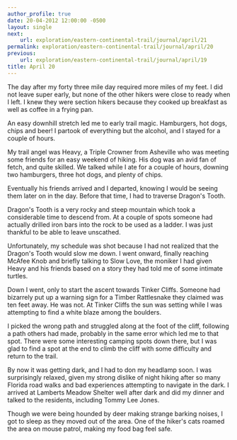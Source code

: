 ```yaml
---
author_profile: true
date: 20-04-2012 12:00:00 -0500
layout: single
next:
    url: exploration/eastern-continental-trail/journal/april/21
permalink: exploration/eastern-continental-trail/journal/april/20
previous:
    url: exploration/eastern-continental-trail/journal/april/19
title: April 20
---
```

The day after my forty three mile day required more miles of my feet. I did not leave super early, but none of the other hikers were close to ready when I left. I knew they were section hikers because they cooked up breakfast as well as coffee in a frying pan.

An easy downhill stretch led me to early trail magic. Hamburgers, hot dogs, chips and beer! I partook of everything but the alcohol, and I stayed for a couple of hours.

My trail angel was Heavy, a Triple Crowner from Asheville who was meeting some friends for an easy weekend of hiking. His dog was an avid fan of fetch, and quite skilled. We talked while I ate for a couple of hours, downing two hamburgers, three hot dogs, and plenty of chips.

Eventually his friends arrived and I departed, knowing I would be seeing them later on in the day. Before that time, I had to traverse Dragon's Tooth.

Dragon's Tooth is a very rocky and steep mountain which took a considerable time to descend from. At a couple of spots someone had actually drilled iron bars into the rock to be used as a ladder. I was just thankful to be able to leave unscathed.

Unfortunately, my schedule was shot because I had not realized that the Dragon's Tooth would slow me down. I went onward, finally reaching McAfee Knob and briefly talking to Slow Love, the moniker I had given Heavy and his friends based on a story they had told me of some intimate turtles.

Down I went, only to start the ascent towards Tinker Cliffs. Someone had bizarrely put up a warning sign for a Timber Rattlesnake they claimed was ten feet away. He was not. At Tinker Cliffs the sun was setting while I was attempting to find a white blaze among the boulders.

I picked the wrong path and struggled along at the foot of the cliff, following a path others had made, probably in the same error which led me to that spot. There were some interesting camping spots down there, but I was glad to find a spot at the end to climb the cliff with some difficulty and return to the trail.

By now it was getting dark, and I had to don my headlamp soon. I was surprisingly relaxed, given my strong dislike of night hiking after so many Florida road walks and bad experiences attempting to navigate in the dark. I arrived at Lamberts Meadow Shelter well after dark and did my dinner and talked to the residents, including Tommy Lee Jones.

Though we were being hounded by deer making strange barking noises, I got to sleep as they moved out of the area. One of the hiker's cats roamed the area on mouse patrol, making my food bag feel safe.